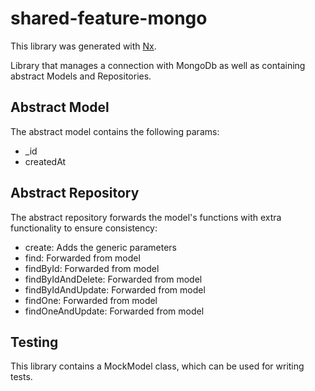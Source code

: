 # shared-feature-mongo

This library was generated with [Nx](https://nx.dev).

Library that manages a connection with MongoDb as well as containing abstract Models and Repositories.

## Abstract Model

The abstract model contains the following params:

- \_id
- createdAt

## Abstract Repository

The abstract repository forwards the model's functions with extra functionality to ensure consistency:

- create: Adds the generic parameters
- find: Forwarded from model
- findById: Forwarded from model
- findByIdAndDelete: Forwarded from model
- findByIdAndUpdate: Forwarded from model
- findOne: Forwarded from model
- findOneAndUpdate: Forwarded from model

## Testing

This library contains a MockModel class, which can be used for writing tests.
